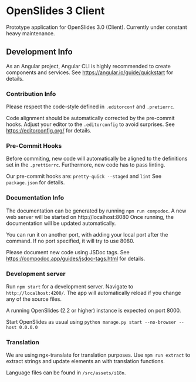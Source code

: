 # OpenSlides 3 Client

Prototype application for OpenSlides 3.0 (Client).
Currently under constant heavy maintenance.

## Development Info

As an Angular project, Angular CLI is highly recommended to create components and services.
See https://angular.io/guide/quickstart for details.

### Contribution Info

Please respect the code-style defined in `.editorconf` and `.pretierrc`.

Code alignment should be automatically corrected by the pre-commit hooks.
Adjust your editor to the `.editorconfig` to avoid surprises.
See https://editorconfig.org/ for details.

### Pre-Commit Hooks

Before commiting, new code will automatically be aligned to the definitions set in the
`.prettierrc`.
Furthermore, new code has to pass linting.

Our pre-commit hooks are:
`pretty-quick --staged` and `lint`
See `package.json` for details.

### Documentation Info

The documentation can be generated by running `npm run compodoc`.
A new web server will be started on http://localhost:8080
Once running, the documentation will be updated automatically.

You can run it on another port, with adding your local port after the
command. If no port specified, it will try to use 8080.

Please document new code using JSDoc tags.
See https://compodoc.app/guides/jsdoc-tags.html for details.

### Development server

Run `npm start` for a development server. Navigate to `http://localhost:4200/`.
The app will automatically reload if you change any of the source files.

A running OpenSlides (2.2 or higher) instance is expected on port 8000.

Start OpenSlides as usual using
`python manage.py start --no-browser --host 0.0.0.0`

### Translation

We are using ngx-translate for translation purposes.
Use `npm run extract` to extract strings and update elements an with translation functions.

Language files can be found in `/src/assets/i18n`.
